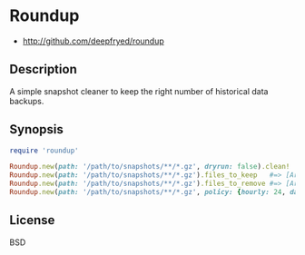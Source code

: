 # Roundup

* http://github.com/deepfryed/roundup

## Description

A simple snapshot cleaner to keep the right number of historical data backups.

## Synopsis

```ruby
require 'roundup'

Roundup.new(path: '/path/to/snapshots/**/*.gz', dryrun: false).clean!
Roundup.new(path: '/path/to/snapshots/**/*.gz').files_to_keep   #=> [Array]
Roundup.new(path: '/path/to/snapshots/**/*.gz').files_to_remove #=> [Array]
Roundup.new(path: '/path/to/snapshots/**/*.gz', policy: {hourly: 24, daily: 30, monthly: 12}).clean!
```

## License

BSD
